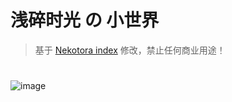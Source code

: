 # 浅碎时光 の 小世界
> 基于 [Nekotora index](https://flag.moe/) 修改，禁止任何商业用途！
# 
![image](https://cdn.jsdelivr.net/gh/Ukenn2112/image/large/20200718120833.png)
